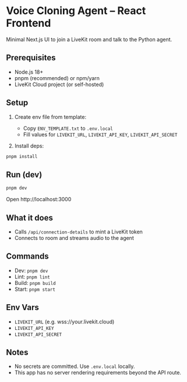 # Voice Cloning Agent – React Frontend

Minimal Next.js UI to join a LiveKit room and talk to the Python agent.

## Prerequisites
- Node.js 18+
- pnpm (recommended) or npm/yarn
- LiveKit Cloud project (or self-hosted)

## Setup
1. Create env file from template:
   - Copy `ENV_TEMPLATE.txt` to `.env.local`
   - Fill values for `LIVEKIT_URL`, `LIVEKIT_API_KEY`, `LIVEKIT_API_SECRET`

2. Install deps:
```bash
pnpm install
```

## Run (dev)
```bash
pnpm dev
```
Open http://localhost:3000

## What it does
- Calls `/api/connection-details` to mint a LiveKit token
- Connects to room and streams audio to the agent

## Commands
- Dev: `pnpm dev`
- Lint: `pnpm lint`
- Build: `pnpm build`
- Start: `pnpm start`

## Env Vars
- `LIVEKIT_URL` (e.g. wss://your.livekit.cloud)
- `LIVEKIT_API_KEY`
- `LIVEKIT_API_SECRET`

## Notes
- No secrets are committed. Use `.env.local` locally.
- This app has no server rendering requirements beyond the API route.
